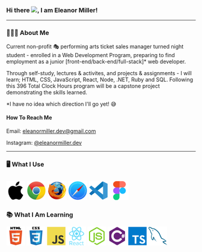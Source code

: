 ### Hi there <img src="https://raw.githubusercontent.com/MartinHeinz/MartinHeinz/master/wave.gif" width="30px">, I am Eleanor Miller!

---
### 🙋🏽‍♀️ About Me
Current non-profit 🎭 performing arts ticket sales manager turned night student - enrolled in a Web Development Program, preparing to find employment as a junior [front-end/back-end/full-stack]* web developer.

Through self-study, lectures & activites, and projects & assignments - I will learn; HTML, CSS, JavaScript, React, Node, .NET, Ruby and SQL. Following this 396 Total Clock Hours program will be a capstone project demonstrating the skills learned.

*I have no idea which direction I'll go yet! 😅


#### How To Reach Me

Email: eleanormiller.dev@gmail.com

Instagram: <a href="https://www.instagram.com/eleanormiller.dev/" alt="www.instagram.com/eleanormiller.dev/">@eleanormiller.dev</a>

---
### 🖥 What I Use
<img src="https://raw.githubusercontent.com/devicons/devicon/9f4f5cdb393299a81125eb5127929ea7bfe42889/icons/apple/apple-original.svg" alt="Apple logo" width="50px" length="50px"> <img src="https://raw.githubusercontent.com/devicons/devicon/9f4f5cdb393299a81125eb5127929ea7bfe42889/icons/chrome/chrome-original.svg" alt="Google Chrome logo" width="50px" length="50px"> <img src="https://raw.githubusercontent.com/devicons/devicon/9f4f5cdb393299a81125eb5127929ea7bfe42889/icons/firefox/firefox-original.svg" alt="Firefox logo" width="50px" length="50px"> <img src="https://raw.githubusercontent.com/devicons/devicon/9f4f5cdb393299a81125eb5127929ea7bfe42889/icons/safari/safari-original.svg" alt="Safari logo" width="50px" length="50px"> <img src="https://raw.githubusercontent.com/devicons/devicon/9f4f5cdb393299a81125eb5127929ea7bfe42889/icons/vscode/vscode-original.svg" alt="Visual Studio Code logo" width="50px" length="50px"> <img src="https://raw.githubusercontent.com/devicons/devicon/9f4f5cdb393299a81125eb5127929ea7bfe42889/icons/figma/figma-original.svg" alt="Figma logo" width="50px" length="50px">
---

### 📚 What I Am Learning
<img src="https://raw.githubusercontent.com/devicons/devicon/9f4f5cdb393299a81125eb5127929ea7bfe42889/icons/html5/html5-original-wordmark.svg" alt="HTML5 logo" width="50px" length="50px"> <img src="https://raw.githubusercontent.com/devicons/devicon/9f4f5cdb393299a81125eb5127929ea7bfe42889/icons/css3/css3-original-wordmark.svg" alt="CSS3 logo" width="50px" length="50px"> <img src="https://raw.githubusercontent.com/devicons/devicon/9f4f5cdb393299a81125eb5127929ea7bfe42889/icons/javascript/javascript-original.svg" alt="JavaScript logo" width="50px" length="50px"> <img src="https://raw.githubusercontent.com/devicons/devicon/9f4f5cdb393299a81125eb5127929ea7bfe42889/icons/react/react-original-wordmark.svg" alt="React logo" width="50px" length="50px"> <img src="https://raw.githubusercontent.com/devicons/devicon/9f4f5cdb393299a81125eb5127929ea7bfe42889/icons/nodejs/nodejs-original.svg" alt="nodejs logo" width="50px" length="50px"> <img src="https://raw.githubusercontent.com/devicons/devicon/9f4f5cdb393299a81125eb5127929ea7bfe42889/icons/csharp/csharp-plain.svg" alt="C # logo" width="50px" length="50px"> <img src="https://raw.githubusercontent.com/devicons/devicon/9f4f5cdb393299a81125eb5127929ea7bfe42889/icons/typescript/typescript-original.svg" alt="TypeScript logo" width="50px" length="50px"> <img src="https://raw.githubusercontent.com/devicons/devicon/9f4f5cdb393299a81125eb5127929ea7bfe42889/icons/mysql/mysql-original.svg" alt="MySQL logo" width="50px" length="50px">
<!--
**eleanor-miller/eleanor-miller** is a ✨ _special_ ✨ repository because its `README.md` (this file) appears on your GitHub profile.

Here are some ideas to get you started:

- 🔭 I’m currently working on ...
- 🌱 I’m currently learning ...
- 👯 I’m looking to collaborate on ...
- 🤔 I’m looking for help with ...
- 💬 Ask me about ...
- 📫 How to reach me: ...
- 😄 Pronouns: ...
- ⚡ Fun fact: ...
-->
